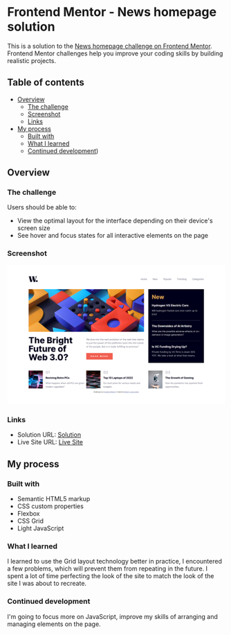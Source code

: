 # Frontend Mentor - News homepage solution

This is a solution to the [News homepage challenge on Frontend Mentor](https://www.frontendmentor.io/challenges/news-homepage-H6SWTa1MFl). Frontend Mentor challenges help you improve your coding skills by building realistic projects. 

## Table of contents

- [Overview](#overview)
  - [The challenge](#the-challenge)
  - [Screenshot](#screenshot)
  - [Links](#links)
- [My process](#my-process)
  - [Built with](#built-with)
  - [What I learned](#what-i-learned)
  - [Continued development](#continued-development))

## Overview

### The challenge

Users should be able to:

- View the optimal layout for the interface depending on their device's screen size
- See hover and focus states for all interactive elements on the page

### Screenshot

![Solution](./Screenshot.png)

### Links

- Solution URL: [Solution](https://www.frontendmentor.io/solutions/responsive-news-homepage-using-grid-flex-and-light-javascript-43J6RWctoi)
- Live Site URL: [Live Site](https://amadeuszrb.github.io/frontend-mentor-NewsHomepage/)

## My process

### Built with

- Semantic HTML5 markup
- CSS custom properties
- Flexbox
- CSS Grid
- Light JavaScript

### What I learned

I learned to use the Grid layout technology better in practice, I encountered a few problems, which will prevent them from repeating in the future. I spent a lot of time perfecting the look of the site to match the look of the site I was about to recreate.

### Continued development

I'm going to focus more on JavaScript, improve my skills of arranging and managing elements on the page.

